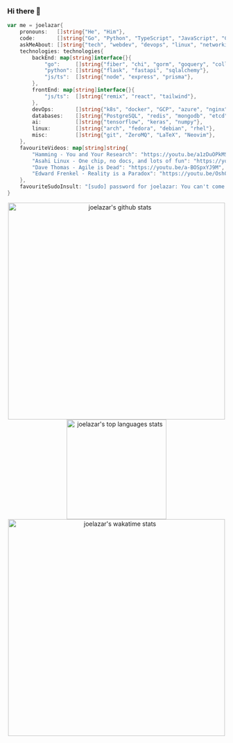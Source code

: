 ### Hi there 👋

```go
var me = joelazar{
    pronouns:   []string{"He", "Him"},
    code:       []string{"Go", "Python", "TypeScript", "JavaScript", "C++", "C", "SQL", "Bash", "Lua", "Java", "Matlab"},
    askMeAbout: []string{"tech", "webdev", "devops", "linux", "networking", "ai"},
    technologies: technologies{
        backEnd: map[string]interface{}{
            "go":     []string{"fiber", "chi", "gorm", "goquery", "colly"},
            "python": []string{"flask", "fastapi", "sqlalchemy"},
            "js/ts":  []string{"node", "express", "prisma"},
        },
        frontEnd: map[string]interface{}{
            "js/ts":  []string{"remix", "react", "tailwind"},
        },
        devOps:       []string{"k8s", "docker", "GCP", "azure", "nginx", "GitlabCI", "CircleCI", "Github Actions"},
        databases:    []string{"PostgreSQL", "redis", "mongodb", "etcd", "sqlite"},
        ai:           []string{"tensorflow", "keras", "numpy"},
        linux:        []string{"arch", "fedora", "debian", "rhel"},
        misc:         []string{"git", "ZeroMQ", "LaTeX", "Neovim"},
    },
    favouriteVideos: map[string]string{
        "Hamming - You and Your Research": "https://youtu.be/a1zDuOPkMSw",
        "Asahi Linux - One chip, no docs, and lots of fun": "https://youtu.be/COlvP4hODpY",
        "Dave Thomas - Agile is Dead": "https://youtu.be/a-BOSpxYJ9M",
        "Edward Frenkel - Reality is a Paradox": "https://youtu.be/Osh0-J3T2nY"
    },
    favouriteSudoInsult: "[sudo] password for joelazar: You can't come in. Our tiger has got flu",
}
```

<div align="center">
  <img width=500 src="https://github-readme-stats.vercel.app/api?username=joelazar&show_icons=true&theme=github_dark_dimmed&count_private=true&include_all_commits=true&show=reviews,prs_merged,prs_merged_percentage&cache_seconds=86400" alt="joelazar's github stats" />

  <img height=230 src="https://github-readme-stats.vercel.app/api/top-langs/?username=joelazar&size_weight=0.2&count_weight=0.8&show_icons=true&theme=github_dark_dimmed&langs_count=10&hide=css,html&layout=compact&cache_seconds=86400" alt="joelazar's top languages stats" />

  <a href="https://wakatime.com/@joelazar">
    <img width=500 src="https://github-readme-stats.vercel.app/api/wakatime?username=joelazar&theme=github_dark_dimmed&langs_count=10" alt="joelazar's wakatime stats" />
  </a>
</div>
